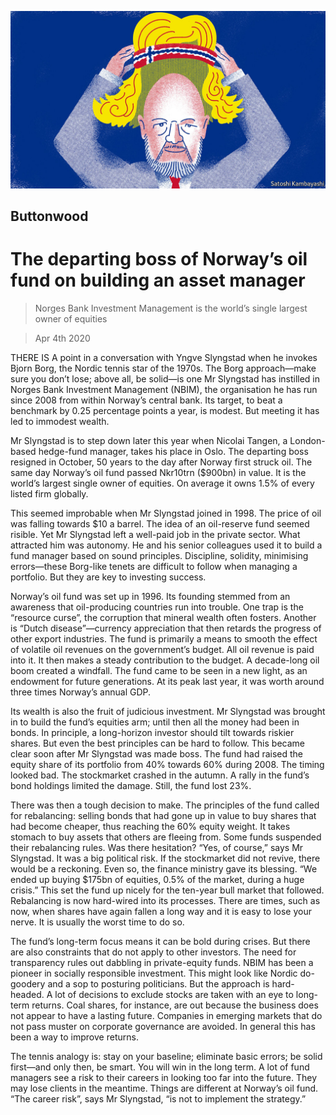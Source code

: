 ![](./images/20200404_FND001_0.jpg)

## Buttonwood

# The departing boss of Norway’s oil fund on building an asset manager

> Norges Bank Investment Management is the world’s single largest owner of equities

> Apr 4th 2020

THERE IS A point in a conversation with Yngve Slyngstad when he invokes Bjorn Borg, the Nordic tennis star of the 1970s. The Borg approach—make sure you don’t lose; above all, be solid—is one Mr Slyngstad has instilled in Norges Bank Investment Management (NBIM), the organisation he has run since 2008 from within Norway’s central bank. Its target, to beat a benchmark by 0.25 percentage points a year, is modest. But meeting it has led to immodest wealth.

Mr Slyngstad is to step down later this year when Nicolai Tangen, a London-based hedge-fund manager, takes his place in Oslo. The departing boss resigned in October, 50 years to the day after Norway first struck oil. The same day Norway’s oil fund passed Nkr10trn ($900bn) in value. It is the world’s largest single owner of equities. On average it owns 1.5% of every listed firm globally.

This seemed improbable when Mr Slyngstad joined in 1998. The price of oil was falling towards $10 a barrel. The idea of an oil-reserve fund seemed risible. Yet Mr Slyngstad left a well-paid job in the private sector. What attracted him was autonomy. He and his senior colleagues used it to build a fund manager based on sound principles. Discipline, solidity, minimising errors—these Borg-like tenets are difficult to follow when managing a portfolio. But they are key to investing success.

Norway’s oil fund was set up in 1996. Its founding stemmed from an awareness that oil-producing countries run into trouble. One trap is the “resource curse”, the corruption that mineral wealth often fosters. Another is “Dutch disease”—currency appreciation that then retards the progress of other export industries. The fund is primarily a means to smooth the effect of volatile oil revenues on the government’s budget. All oil revenue is paid into it. It then makes a steady contribution to the budget. A decade-long oil boom created a windfall. The fund came to be seen in a new light, as an endowment for future generations. At its peak last year, it was worth around three times Norway’s annual GDP.

Its wealth is also the fruit of judicious investment. Mr Slyngstad was brought in to build the fund’s equities arm; until then all the money had been in bonds. In principle, a long-horizon investor should tilt towards riskier shares. But even the best principles can be hard to follow. This became clear soon after Mr Slyngstad was made boss. The fund had raised the equity share of its portfolio from 40% towards 60% during 2008. The timing looked bad. The stockmarket crashed in the autumn. A rally in the fund’s bond holdings limited the damage. Still, the fund lost 23%.

There was then a tough decision to make. The principles of the fund called for rebalancing: selling bonds that had gone up in value to buy shares that had become cheaper, thus reaching the 60% equity weight. It takes stomach to buy assets that others are fleeing from. Some funds suspended their rebalancing rules. Was there hesitation? “Yes, of course,” says Mr Slyngstad. It was a big political risk. If the stockmarket did not revive, there would be a reckoning. Even so, the finance ministry gave its blessing. “We ended up buying $175bn of equities, 0.5% of the market, during a huge crisis.” This set the fund up nicely for the ten-year bull market that followed. Rebalancing is now hard-wired into its processes. There are times, such as now, when shares have again fallen a long way and it is easy to lose your nerve. It is usually the worst time to do so.

The fund’s long-term focus means it can be bold during crises. But there are also constraints that do not apply to other investors. The need for transparency rules out dabbling in private-equity funds. NBIM has been a pioneer in socially responsible investment. This might look like Nordic do-goodery and a sop to posturing politicians. But the approach is hard-headed. A lot of decisions to exclude stocks are taken with an eye to long-term returns. Coal shares, for instance, are out because the business does not appear to have a lasting future. Companies in emerging markets that do not pass muster on corporate governance are avoided. In general this has been a way to improve returns.

The tennis analogy is: stay on your baseline; eliminate basic errors; be solid first—and only then, be smart. You will win in the long term. A lot of fund managers see a risk to their careers in looking too far into the future. They may lose clients in the meantime. Things are different at Norway’s oil fund. “The career risk”, says Mr Slyngstad, “is not to implement the strategy.”